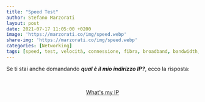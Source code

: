 ```yaml
---
title: "Speed Test"
author: Stefano Marzorati
layout: post
date: 2021-07-17 11:05:00 +0200
image: 'https://marzorati.co/img/speed.webp'
share-img: 'https://marzorati.co/img/speed.webp'
categories: [Networking]
tags: [speed, test, velocità, connessione, fibra, broadband, bandwidth, speedtest, speed test, bandwidth speed test, internet speed test, broadband speed test, internet, network, broadband, latency, ping, throughput, download, upload, connection, dsl, adsl, cable, t1, isp, voip, ip, p address, tcp]
---
```

<center>
<script src="https://ws.nperf.com/partner/js?k=33320d1b-1d22-4731-a225-7e710332a1f8"></script>
</center>

Se ti stai anche domandando ***qual è il mio indirizzo IP?***, ecco la risposta:

<!--- Begin WIMI Script ---></p>
<div style="text-align: center;"><script type="text/javascript" src="https://ajax.googleapis.com/ajax/libs/jquery/1.9.1/jquery.min.js"></script><script type="text/javascript" src="https://www.whatismyip.com/custom/wimi-script.js"></script></div>
<p><!--- End WIMI Script ---><br />
<center><script type='text/javascript' src='https://it.ipshu.com/ip_location.js'></script></center>

<center><script type="text/javascript" language="javascript" src="http://en.dnstools.ch/out/2.js"></script><noscript><a href="http://en.dnstools.ch/show-my-ip.html" target="_blank">What's my IP</a></noscript></center>